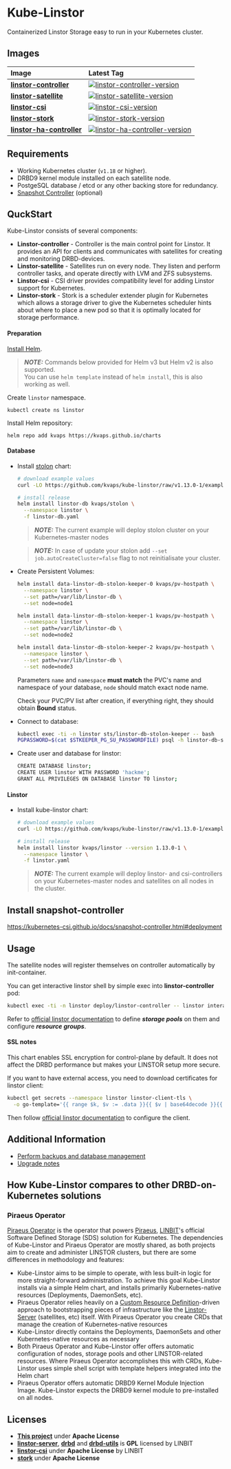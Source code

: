 # Kube-Linstor

Containerized Linstor Storage easy to run in your Kubernetes cluster.

## Images

| Image                            | Latest Tag                                                                               |
|:---------------------------------|:-----------------------------------------------------------------------------------------|
| **[linstor-controller]**         | [![linstor-controller-version]](https://hub.docker.com/r/kvaps/linstor-controller)       |
| **[linstor-satellite]**          | [![linstor-satellite-version]](https://hub.docker.com/r/kvaps/linstor-satellite)         |
| **[linstor-csi]**                | [![linstor-csi-version]](https://hub.docker.com/r/kvaps/linstor-csi)                     |
| **[linstor-stork]**              | [![linstor-stork-version]](https://hub.docker.com/r/kvaps/linstor-stork)                 |
| **[linstor-ha-controller]**      | [![linstor-ha-controller-version]](https://hub.docker.com/r/kvaps/linstor-ha-controller) |

[linstor-controller]: dockerfiles/linstor-controller/Dockerfile
[linstor-controller-version]: https://img.shields.io/docker/v/kvaps/linstor-controller.svg?sort=semver
[linstor-satellite]: dockerfiles/linstor-satellite/Dockerfile
[linstor-satellite-version]: https://img.shields.io/docker/v/kvaps/linstor-satellite.svg?sort=semver
[linstor-csi]: dockerfiles/linstor-csi/Dockerfile
[linstor-csi-version]: https://img.shields.io/docker/v/kvaps/linstor-csi.svg?sort=semver
[linstor-stork]: dockerfiles/linstor-stork/Dockerfile
[linstor-stork-version]: https://img.shields.io/docker/v/kvaps/linstor-stork.svg?sort=semver
[linstor-ha-controller]: dockerfiles/linstor-ha-controller/Dockerfile
[linstor-ha-controller-version]: https://img.shields.io/docker/v/kvaps/linstor-ha-controller.svg?sort=semver

## Requirements

* Working Kubernetes cluster (`v1.18` or higher).
* DRBD9 kernel module installed on each satellite node.
* PostgeSQL database / etcd or any other backing store for redundancy.
* [Snapshot Controller](https://kubernetes-csi.github.io/docs/snapshot-controller.html#snapshot-controller) (optional)

## QuckStart

Kube-Linstor consists of several components:

* **Linstor-controller** - Controller is the main control point for Linstor. It provides an API for clients and communicates with satellites for creating and monitoring DRBD-devices.
* **Linstor-satellite** - Satellites run on every node. They listen and perform controller tasks, and operate directly with LVM and ZFS subsystems.
* **Linstor-csi** - CSI driver provides compatibility level for adding Linstor support for Kubernetes.
* **Linstor-stork** - Stork is a scheduler extender plugin for Kubernetes which allows a storage driver to give the Kubernetes scheduler hints about where to place a new pod so that it is optimally located for storage performance.

#### Preparation

[Install Helm](https://helm.sh/docs/intro/).

> **_NOTE:_**
> Commands below provided for Helm v3 but Helm v2 is also supported.  
> You can use `helm template` instead of `helm install`, this is also working as well.

Create `linstor` namespace.
```
kubectl create ns linstor
```

Install Helm repository:
```
helm repo add kvaps https://kvaps.github.io/charts
```

#### Database

* Install [stolon](https://github.com/kvaps/stolon-chart) chart:

  ```bash
  # download example values
  curl -LO https://github.com/kvaps/kube-linstor/raw/v1.13.0-1/examples/linstor-db.yaml

  # install release
  helm install linstor-db kvaps/stolon \
    --namespace linstor \
    -f linstor-db.yaml
  ```

  > **_NOTE:_**
  > The current example will deploy stolon cluster on your Kubernetes-master nodes

  > **_NOTE:_**
  > In case of update your stolon add `--set job.autoCreateCluster=false` flag to not reinitialisate your cluster.

* Create Persistent Volumes:
  ```bash
  helm install data-linstor-db-stolon-keeper-0 kvaps/pv-hostpath \
    --namespace linstor \
    --set path=/var/lib/linstor-db \
    --set node=node1

  helm install data-linstor-db-stolon-keeper-1 kvaps/pv-hostpath \
    --namespace linstor \
    --set path=/var/lib/linstor-db \
    --set node=node2

  helm install data-linstor-db-stolon-keeper-2 kvaps/pv-hostpath \
    --namespace linstor \
    --set path=/var/lib/linstor-db \
    --set node=node3
  ```

  Parameters `name` and `namespace` **must match** the PVC's name and namespace of your database, `node` should match exact node name.

  Check your PVC/PV list after creation, if everything right, they should obtain **Bound** status.

* Connect to database:
  ```bash
  kubectl exec -ti -n linstor sts/linstor-db-stolon-keeper -- bash
  PGPASSWORD=$(cat $STKEEPER_PG_SU_PASSWORDFILE) psql -h linstor-db-stolon-proxy -U stolon postgres
  ```

* Create user and database for linstor:
  ```bash
  CREATE DATABASE linstor;
  CREATE USER linstor WITH PASSWORD 'hackme';
  GRANT ALL PRIVILEGES ON DATABASE linstor TO linstor;
  ```

#### Linstor

* Install kube-linstor chart:

  ```bash
  # download example values
  curl -LO https://github.com/kvaps/kube-linstor/raw/v1.13.0-1/examples/linstor.yaml

  # install release
  helm install linstor kvaps/linstor --version 1.13.0-1 \
    --namespace linstor \
    -f linstor.yaml
  ```

  > **_NOTE:_**
  > The current example will deploy linstor- and csi-controllers on your Kubernetes-master nodes and satellites on all nodes in the cluster.


## Install snapshot-controller

https://kubernetes-csi.github.io/docs/snapshot-controller.html#deployment

## Usage

The satellite nodes will register themselves on controller automatically by init-container.

You can get interactive linstor shell by simple exec into **linstor-controller** pod:

```bash
kubectl exec -ti -n linstor deploy/linstor-controller -- linstor interactive
```

Refer to [official linstor documentation](https://docs.linbit.com/docs/linstor-guide/) to define ***storage pools*** on them and configure ***resource groups***.

#### SSL notes

This chart enables SSL encryption for control-plane by default. It does not affect the DRBD performance but makes your LINSTOR setup more secure.

If you want to have external access, you need to download certificates for linstor client:

```bash
kubectl get secrets --namespace linstor linstor-client-tls \
  -o go-template='{{ range $k, $v := .data }}{{ $v | base64decode }}{{ end }}'
```

Then follow [official linstor documentation](https://www.linbit.com/drbd-user-guide/users-guide-linstor/#s-rest-api-https-restricted-client) to configure the client.

## Additional Information

* [Perform backups and database management](docs/BACKUP.md)
* [Upgrade notes](docs/UPGRADE.md)

## How Kube-Linstor compares to other DRBD-on-Kubernetes solutions

### Piraeus Operator

[Piraeus Operator][piraeus-operator] is the operator that powers [Piraeus][piraeus], [LINBIT][linbit]'s official Software Defined Storage (SDS) solution for Kubernetes. The dependencies of Kube-Linstor and Piraeus Operator are mostly shared, as both projects aim to create and administer LINSTOR clusters, but there are some differences in methodology and features:

- Kube-Linstor aims to be simple to operate, with less built-in logic for more straight-forward administration. To achieve this goal Kube-Linstor installs via a simple Helm chart, and installs primarily Kubernetes-native resources (Deployments, DaemonSets, etc).
- Piraeus Operator relies heavily on a [Custom Resource Definition][k8s-crd]-driven approach to bootstrapping pieces of infrastructure like the [Linstor-Server][linstor-server] (satellites, etc) itself. With Piraeus Operator you create CRDs that manage the creation of Kubernetes-native resources
- Kube-Linstor directly contains the Deployments, DaemonSets and other Kubernetes-native resources as necessary
- Both Piraeus Operator and Kube-Linstor offer offers automatic configuration of nodes, storage pools and other LINSTOR-related resources. Where Piraeus Operator accomplishes this with CRDs, Kube-Linstor uses simple shell script with template helpers integrated into the Helm chart
- Piraeus Operator offers automatic DRBD9 Kernel Module Injection Image. Kube-Linstor expects the DRBD9 kernel module to pre-installed on all nodes.

[piraeus-operator]: https://github.com/piraeusdatastore/piraeus-operator
[piraeus]: https://piraeus.io/
[linstor-server]: https://github.com/LINBIT/linstor-server
[k8s-crd]: https://kubernetes.io/docs/concepts/extend-kubernetes/api-extension/custom-resources/
[linbit]: https://linbit.com

## Licenses

* **[This project](LICENSE)** under **Apache License**
* **[linstor-server]**, **[drbd]** and **[drbd-utils]** is **GPL** licensed by LINBIT
* **[linstor-csi]** under **Apache License** by LINBIT
* **[stork]** under **Apache License**

[linstor-server]: https://github.com/LINBIT/linstor-server/blob/master/COPYING
[drbd]: https://github.com/LINBIT/drbd-9.0/blob/master/COPY
[drbd-utils]: https://github.com/LINBIT/drbd-utils/blob/master/COPYING
[linstor-csi]: https://github.com/piraeusdatastore/linstor-csi/blob/master/LICENSE
[stork]: https://github.com/libopenstorage/stork/blob/master/LICENSE
